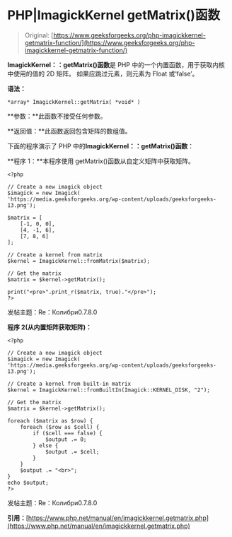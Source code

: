 # PHP|ImagickKernel getMatrix()函数

> Original: [https://www.geeksforgeeks.org/php-imagickkernel-getmatrix-function/](https://www.geeksforgeeks.org/php-imagickkernel-getmatrix-function/)

**ImagickKernel：：getMatrix()函数**是 PHP 中的一个内置函数，用于获取内核中使用的值的 2D 矩阵。 如果应跳过元素，则元素为 Float 或‘false’。

**语法：**

```
*array* ImagickKernel::getMatrix( *void* )
```

**参数：**此函数不接受任何参数。

**返回值：**此函数返回包含矩阵的数组值。

下面的程序演示了 PHP 中的**ImagickKernel：：getMatrix()函数**：

**程序 1：**本程序使用 getMatrix()函数从自定义矩阵中获取矩阵。

```
<?php

// Create a new imagick object
$imagick = new Imagick(
'https://media.geeksforgeeks.org/wp-content/uploads/geeksforgeeks-13.png');

$matrix = [
    [-1, 0, 0],
    [4, -1, 6],
    [7, 8, 6]
];

// Create a kernel from matrix
$kernel = ImagickKernel::fromMatrix($matrix);

// Get the matrix
$matrix = $kernel->getMatrix();

print("<pre>".print_r($matrix, true)."</pre>");
?>
```

发帖主题：Re：Колибри0.7.8.0

**程序 2(从内置矩阵获取矩阵)：**

```
<?php

// Create a new imagick object
$imagick = new Imagick(
'https://media.geeksforgeeks.org/wp-content/uploads/geeksforgeeks-13.png');

// Create a kernel from built-in matrix
$kernel = ImagickKernel::fromBuiltIn(Imagick::KERNEL_DISK, "2");

// Get the matrix
$matrix = $kernel->getMatrix();

foreach ($matrix as $row) {
    foreach ($row as $cell) {
        if ($cell === false) {
            $output .= 0;
        } else {
            $output .= $cell;
        }
    }
    $output .= "<br>";
}
echo $output;
?>
```

发帖主题：Re：Колибри0.7.8.0

**引用：**[https://www.php.net/manual/en/imagickkernel.getmatrix.php](https://www.php.net/manual/en/imagickkernel.getmatrix.php)